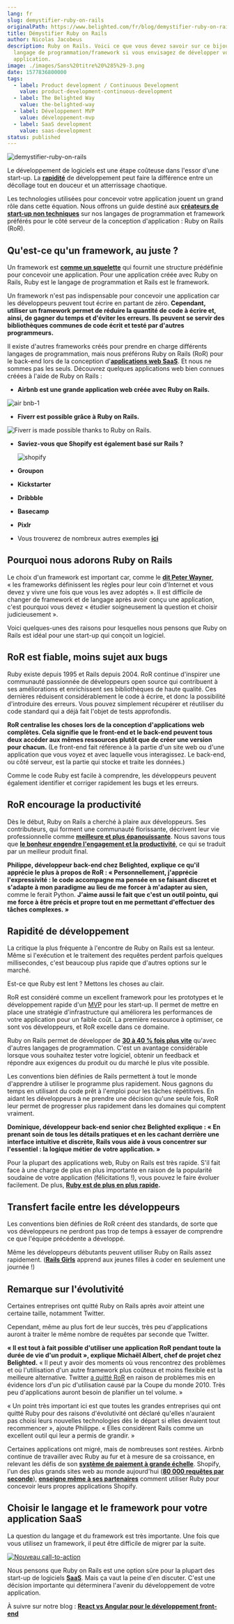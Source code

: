 ```yaml
---
lang: fr
slug: demystifier-ruby-on-rails
originalPath: https://www.belighted.com/fr/blog/demystifier-ruby-on-rails
title: Démystifier Ruby on Rails
author: Nicolas Jacobeus
description: Ruby on Rails. Voici ce que vous devez savoir sur ce bijou de
  langage de programmation/framework si vous envisagez de développer votre
  application.
image: ./images/Sans%20titre%20%285%29-3.png
date: 1577836800000
tags:
  - label: Product development / Continuous Development
    value: product-development-continuous-development
  - label: The Belighted Way
    value: the-belighted-way
  - label: Développement MVP
    value: développement-mvp
  - label: SaaS development
    value: saas-development
status: published
---
```

![demystifier-ruby-on-rails](/images/legacy/UZNNGEGy8eawGiWbCJgKF.png)

Le développement de logiciels est une étape coûteuse dans l'essor d'une start-up. La **[rapidité](/fr/blog/rapidite-reussite-startup)** de développement peut faire la différence entre un décollage tout en douceur et un atterrissage chaotique.

Les technologies utilisées pour concevoir votre application jouent un grand rôle dans cette équation. Nous offrons un guide destiné aux **[créateurs de start-up non techniques](/fr/blog/createurs-startup-non-techniques)** sur nos langages de programmation et framework préférés pour le côté serveur de la conception d'application : Ruby on Rails (RoR).

**Qu'est-ce qu'un framework, au juste ?**
-----------------------------------------

Un framework est **[comme un squelette](https://www.techopedia.com/definition/6005/application-framework)** qui fournit une structure prédéfinie pour concevoir une application. Pour une application créée avec Ruby on Rails, Ruby est le langage de programmation et Rails est le framework.

Un framework n'est pas indispensable pour concevoir une application car les développeurs peuvent tout écrire en partant de zéro. **Cependant, utiliser un framework permet de réduire la quantité de code à écrire et, ainsi, de gagner du temps et d'éviter les erreurs. Ils peuvent se servir des bibliothèques communes de code écrit et testé par d'autres programmeurs.**

Il existe d'autres frameworks créés pour prendre en charge différents langages de programmation, mais nous préférons Ruby on Rails (RoR) pour le back-end lors de la conception d'**[applications web SaaS](/fr/qu-est-ce-que-le-saas-guide)**. Et nous ne sommes pas les seuls. Découvrez quelques applications web bien connues créées à l'aide de Ruby on Rails :

*   **Airbnb est une grande application web créée avec Ruby on Rails.**

![air bnb-1](/images/legacy/oMfEntUy9gI4CXAdSxr0I.png)

  

*   **Fiverr est possible grâce à Ruby on Rails.**

![Fiverr is made possible thanks to Ruby on Rails.](/images/legacy/pByfg92KeYqFr8vFeOZBh.png)

*   **Saviez-vous que Shopify est également basé sur Rails ?**  
      
    ![shopify](/images/legacy/TNJRV6oBL7G3VE1pjh4u9.png)

*   **Groupon**
*   **Kickstarter**
*   **Dribbble**
*   **Basecamp**
*   **Pixlr**
*    Vous trouverez de nombreux autres exemples **[ici](https://skillcrush.com/2015/02/02/37-rails-sites/)**

**Pourquoi nous adorons Ruby on Rails**
---------------------------------------

Le choix d'un framework est important car, comme le [**dit Peter Wayner**](https://www.infoworld.com/article/2902242/application-development/7-reasons-why-frameworks-are-the-new-programming-languages.html?page=2), « les frameworks définissent les règles pour leur coin d'Internet et vous devez y vivre une fois que vous les avez adoptés ». Il est difficile de changer de framework et de langage après avoir conçu une application, c'est pourquoi vous devez « étudier soigneusement la question et choisir judicieusement ».

Voici quelques-unes des raisons pour lesquelles nous pensons que Ruby on Rails est idéal pour une start-up qui conçoit un logiciel.

**RoR est fiable, moins sujet aux bugs**
----------------------------------------

Ruby existe depuis 1995 et Rails depuis 2004. RoR continue d'inspirer une communauté passionnée de développeurs open source qui contribuent à ses améliorations et enrichissent ses bibliothèques de haute qualité. Ces dernières réduisent considérablement le code à écrire, et donc la possibilité d'introduire des erreurs. Vous pouvez simplement récupérer et réutiliser du code standard qui a déjà fait l'objet de tests approfondis.

**RoR centralise les choses lors de la conception d'applications web complètes. Cela signifie que le front-end et le back-end peuvent tous deux accéder aux mêmes ressources plutôt que de créer une version pour chacun.** (Le front-end fait référence à la partie d'un site web ou d'une application que vous voyez et avec laquelle vous interagissez. Le back-end, ou côté serveur, est la partie qui stocke et traite les données.)

Comme le code Ruby est facile à comprendre, les développeurs peuvent également identifier et corriger rapidement les bugs et les erreurs.

**RoR encourage la productivité**
---------------------------------

Dès le début, Ruby on Rails a cherché à plaire aux développeurs. Ses contributeurs, qui forment une communauté florissante, décrivent leur vie professionnelle comme **[meilleure et plus épanouissante](https://rubyonrails.org/doctrine/)**. Nous savons tous que **[le bonheur engendre l'engagement et la productivité](https://www.5dynamics.com/happy-employees-efficient-productive-stay-longer/)**, ce qui se traduit par un meilleur produit final.

**Philippe, développeur back-end chez Belighted, explique ce qu'il apprécie le plus à propos de RoR : « Personnellement, j'apprécie l'expressivité : le code accompagne ma pensée en se faisant discret et s'adapte à mon paradigme au lieu de me forcer à m'adapter au sien,** comme le ferait Python. **J'aime aussi le fait que c'est un outil pointu, qui me force à être précis et propre tout en me permettant d'effectuer des tâches complexes. »**

**Rapidité de développement**
-----------------------------

La critique la plus fréquente à l'encontre de Ruby on Rails est sa lenteur. Même si l'exécution et le traitement des requêtes perdent parfois quelques millisecondes, c'est beaucoup plus rapide que d'autres options sur le marché.

Est-ce que Ruby est lent ? Mettons les choses au clair.

RoR est considéré comme un excellent framework pour les prototypes et le développement rapide d'un [MVP](/fr/developpement-mvp) pour les start-up. Il permet de mettre en place une stratégie d'infrastructure qui améliorera les performances de votre application pour un faible coût. La première ressource à optimiser, ce sont vos développeurs, et RoR excelle dans ce domaine.

Ruby on Rails permet de développer de **[30 à 40 % fois plus vite](https://www.forbes.com/sites/quora/2018/04/03/is-ruby-a-dying-language/#52ede56e6a3d)** qu'avec d'autres langages de programmation. C'est un avantage considérable lorsque vous souhaitez tester votre logiciel, obtenir un feedback et répondre aux exigences du produit ou du marché le plus vite possible.

Les conventions bien définies de Rails permettent à tout le monde d'apprendre à utiliser le programme plus rapidement. Nous gagnons du temps en utilisant du code prêt à l'emploi pour les tâches répétitives. En aidant les développeurs à ne prendre une décision qu'une seule fois, RoR leur permet de progresser plus rapidement dans les domaines qui comptent vraiment.

**Dominique, développeur back-end senior chez Belighted explique : « En prenant soin de tous les détails pratiques et en les cachant derrière une interface intuitive et discrète, Rails vous aide à vous concentrer sur l'essentiel : la logique métier de votre application. »**

Pour la plupart des applications web, Ruby on Rails est très rapide. S'il fait face à une charge de plus en plus importante en raison de la popularité soudaine de votre application (félicitations !), vous pouvez le faire évoluer facilement. De plus, **[Ruby est de plus en plus rapide](https://www.speedshop.co/2017/07/11/is-ruby-too-slow-for-web-scale.html).**

**Transfert facile entre les développeurs**
-------------------------------------------

Les conventions bien définies de RoR créent des standards, de sorte que vos développeurs ne perdront pas trop de temps à essayer de comprendre ce que l'équipe précédente a développé.

Même les développeurs débutants peuvent utiliser Ruby on Rails assez rapidement. (**[Rails Girls](https://railsgirls.com/)** apprend aux jeunes filles à coder en seulement une journée !)

**Remarque sur l'évolutivité**
------------------------------

Certaines entreprises ont quitté Ruby on Rails après avoir atteint une certaine taille, notamment Twitter.

Cependant, même au plus fort de leur succès, très peu d'applications auront à traiter le même nombre de requêtes par seconde que Twitter.

**« Il est tout à fait possible d'utiliser une application RoR pendant toute la durée de vie d'un produit », explique Michaël Albert, chef de projet chez Belighted.** « Il peut y avoir des moments où vous rencontrez des problèmes et où l'utilisation d'un autre framework plus coûteux et moins flexible est la meilleure alternative. Twitter [a quitté RoR](https://www.infoq.com/news/2013/08/scaling-twitter/) en raison de problèmes mis en évidence lors d'un pic d'utilisation causé par la Coupe du monde 2010. Très peu d'applications auront besoin de planifier un tel volume. »

« Un point très important ici est que toutes les grandes entreprises qui ont quitté Ruby pour des raisons d'évolutivité ont déclaré qu'elles n'auraient pas choisi leurs nouvelles technologies dès le départ si elles devaient tout recommencer », ajoute Philippe. « Elles considèrent Rails comme un excellent outil qui leur a permis de grandir. »

Certaines applications ont migré, mais de nombreuses sont restées. Airbnb continue de travailler avec Ruby au fur et à mesure de sa croissance, en relevant les défis de son **[système de paiement à grande échelle](https://medium.com/airbnb-engineering/large-scale-payments-systems-and-ruby-on-rails-bfe5b89f6f4)**. Shopify, l'un des plus grands sites web au monde aujourd'hui (**[80 000 requêtes par seconde](https://twitter.com/dhh/status/885776244532551680?lang=en)**), **[enseigne même à ses partenaires](https://www.shopify.com/partners/blog/building-a-shopify-app-in-one-week)** comment utiliser Ruby pour concevoir leurs propres applications Shopify.

**Choisir le langage et le framework pour votre application SaaS**
------------------------------------------------------------------

La question du langage et du framework est très importante. Une fois que vous utilisez un framework, il peut être difficile de migrer par la suite.

[![Nouveau call-to-action](https://no-cache.hubspot.com/cta/default/1684659/efa19144-ba00-4802-bd26-7c27dbad25ab.png)](https://cta-redirect.hubspot.com/cta/redirect/1684659/efa19144-ba00-4802-bd26-7c27dbad25ab)

Nous pensons que Ruby on Rails est une option sûre pour la plupart des start-up de logiciels **[SaaS](/fr/qu-est-ce-que-le-saas-guide)**. Mais ça vaut la peine d'en discuter. C'est une décision importante qui déterminera l'avenir du développement de votre application.

À suivre sur notre blog : **[React vs Angular pour le développement front-end](/fr/blog/front-end-react-angular)**